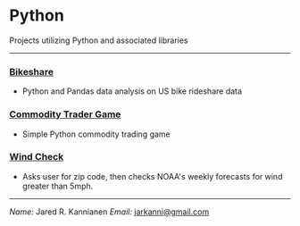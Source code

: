 # Python
Projects utilizing Python and associated libraries

---

### [Bikeshare](https://github.com/JarKanni/Python/tree/main/bikeshare)
- Python and Pandas data analysis on US bike rideshare data

### [Commodity Trader Game](https://github.com/JarKanni/Python/tree/main/commodity_trader_game)
- Simple Python commodity trading game

### [Wind Check](https://github.com/JarKanni/Python/tree/main/wind_check)
- Asks user for zip code, then checks NOAA's weekly forecasts for wind greater than 5mph.

---

_Name:_ Jared R. Kannianen
_Email:_ jarkanni@gmail.com
